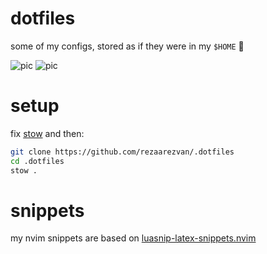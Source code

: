 # dotfiles
some of my configs, stored as if they were in my `$HOME` 🏡

![pic](../assets/image.png)
![pic](../assets/fetch.png)

# setup
fix [stow](https://www.gnu.org/software/stow/) and then:
```sh
git clone https://github.com/rezaarezvan/.dotfiles
cd .dotfiles
stow .
```

# snippets
my nvim snippets are based on [luasnip-latex-snippets.nvim](https://github.com/iurimateus/luasnip-latex-snippets.nvim)
